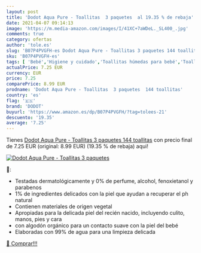 ```yaml
---
layout: post
title: 'Dodot Aqua Pure - Toallitas  3 paquetes  al 19.35 % de rebaja'
date: 2021-04-07 09:14:13
image: 'https://m.media-amazon.com/images/I/41XC+7aWDeL._SL400_.jpg'
comments: true
category: ofertas
author: 'tole.es'
slug: 'B07P4PVGFH-es Dodot Aqua Pure - Toallitas 3 paquetes 144 toallitas'
sku: 'B07P4PVGFH-es'
tags: [ 'Bebé','Higiene y cuidado','Toallitas húmedas para bebé','Toallitas y accesorios para bebé','dodot', ]
actualPrice: 7.25 EUR
currency: EUR
price: 7.25
comparePrice: 8.99 EUR
prodname: 'Dodot Aqua Pure - Toallitas  3 paquetes  144 toallitas'
country: 'es'
flag: '🇪🇸'
brand: 'DODOT'
buyurl: 'https://www.amazon.es/dp/B07P4PVGFH/?tag=tolees-21'
descuento: '19.35'
average: '7.25'
---
```


Tienes [Dodot Aqua Pure - Toallitas  3 paquetes  144 toallitas](https://www.amazon.es/dp/B07P4PVGFH/?tag=tolees-21) con precio final de  7.25 EUR (original: 8.99 EUR) (19.35 %  de rebaja) aqui!

[![Dodot Aqua Pure - Toallitas  3 paquetes ](https://m.media-amazon.com/images/I/41XC+7aWDeL._SL400_.jpg)](https://www.amazon.es/dp/B07P4PVGFH/?tag=tolees-21)

🔎:

- Testadas dermatológicamente y 0% de perfume, alcohol, fenoxietanol y parabenos
- 1% de ingredientes delicados con la piel que ayudan a recuperar el ph natural
- Contienen materiales de origen vegetal
- Apropiadas para la delicada piel del recién nacido, incluyendo culito, manos, pies y cara
- con algodón orgánico para un contacto suave con la piel del bebé
- Elaboradas con 99% de agua para una limpieza delicada

[🛒 Comprar!!!](https://www.amazon.es/dp/B07P4PVGFH/?tag=tolees-21)
